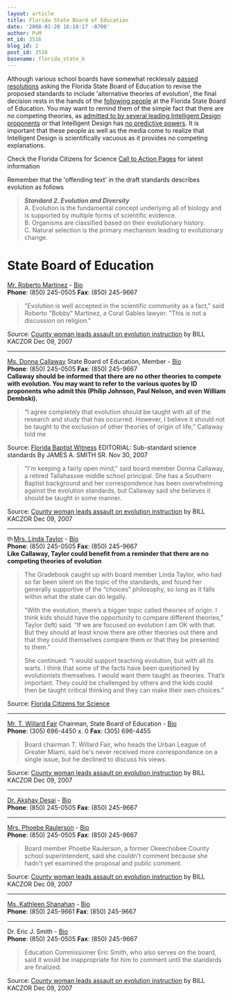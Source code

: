```yaml
---
layout: article
title: Florida State Board of Education
date: '2008-01-20 16:18:17 -0700'
author: PvM
mt_id: 3516
blog_id: 2
post_id: 3516
basename: florida_state_b
---
```

Although various school boards have somewhat recklessly [passed resolutions](http://pandasthumb.org/archives/2008/01/ignorance-by-de.html) asking the Florida State Board of Education to revise the proposed standards to include 'alternative theories of evolution', the final decision rests in the hands of the [following people](http://www.fldoe.org/board/) at the Florida State Board of Education. You may want to remind them of the simple fact that there are no competing theories, as [admitted to by several leading Intelligent Design proponents](http://pandasthumb.org/archives/2007/01/intelligent-des-43.html) or that Intelligent Design has [no predictive powers](http://pandasthumb.org/archives/2007/01/intelligent-des-44.html). It is important that these people as well as the media come to realize that Intelligent Design is scientifically vacuous as it provides no competing explanations.

Check the Florida Citizens for Science [Call to Action Pages](http://www.flascience.org/xmasaddress.html) for latest information

Remember that the 'offending text' in the draft standards describes evolution as follows

> **_Standard 2.  Evolution and Diversity_**<br />
> A. Evolution is the fundamental concept underlying all of biology and is supported by multiple forms of scientific evidence. <br />
> B. Organisms are classified based on their evolutionary history.  <br />
> C. Natural selection is the primary mechanism leading to evolutionary change.<br />

# State Board of Education

<img src="/PT/uploads/2008/thumbs_up-thumb-15x15.png" alt="" />[Mr. Roberto Martinez](bob@colson.com) -  [Bio](http://www.fldoe.org/board/bios/Martinez.asp)<br />
**Phone**: (850) 245-0505 **Fax**: (850) 245-9667 <br />

> "Evolution is well accepted in the scientific community as a fact," said Roberto "Bobby" Martinez, a Coral Gables lawyer. "This is not a discussion on religion."


Source: [County woman leads assault on evolution instruction](http://www.staugustine.com/stories/120907/news_36.shtml) by BILL KACZOR Dec 09, 2007

*********

<img src="/PT/uploads/2008/thumbs_down-thumb-15x15.png" alt="" />[Ms. Donna Callaway](mailto:callawaydjc@embarq.com) State Board of Education, Member - [Bio](http://www.fldoe.org/board/bios/Callaway.asp)<br />
**Phone**: (850) 245-0505 **Fax**: (850) 245-9667<br />
**Callaway should be informed that there are no other theories to compete with evolution. You may want to refer to the various quotes by ID proponents who admit this (Philip Johnson, Paul Nelson, and even William Dembski).**

> “I agree completely that evolution should be taught with all of the research and study that has occurred. However, I believe it should not be taught to the exclusion of other theories of origin of life,” Callaway told me


Source: [Florida Baptist Witness](http://www.floridabaptistwitness.com/8144.article) EDITORIAL: Sub-standard science standards By JAMES A. SMITH SR. Nov 30, 2007

> "I'm keeping a fairly open mind," said board member Donna Callaway, a retired Tallahassee middle school principal. She has a Southern Baptist background and her correspondence has been overwhelming against the evolution standards, but Callaway said she believes it should be taught in some manner.


Source: [County woman leads assault on evolution instruction](http://www.staugustine.com/stories/120907/news_36.shtml) by BILL KACZOR Dec 09, 2007

*********

<img src="/PT/uploads/2008/thumbs_down-thumb-15x15.png" alt="thumbs_down.png" width="15" height="15" style="float: left;" class="mt-image-left" />[Mrs. Linda Taylor](mailto:lmtaylor@gte.net) - [Bio](http://www.fldoe.org/board/bios/Taylor.asp)<br />
**Phone**: (850) 245-0505 **Fax**: (850) 245-9667<br />
**Like Callaway, Taylor could benefit from a reminder that there are no competing theories of evolution**

> The Gradebook caught up with board member Linda Taylor, who had so far been silent on the topic of the standards, and found her generally supportive of the “choices” philosophy, so long as it falls within what the state can do legally.
> 
> “With the evolution, there’s a bigger topic called theories of origin. I think kids should have the opportunity to compare different theories,” Taylor (left) said. “If we are focused on evolution I am OK with that. But they should at least know there are other theories out there and that they could themselves compare them or that they be presented to them.”
> 
> She continued: “I would support teaching evolution, but with all its warts. I think that some of the facts have been questioned by evolutionists themselves. I would want them taught as theories. That’s important. They could be challenged by others and the kids could then be taught critical thinking and they can make their own choices.”


Source: [Florida Citizens for Science](http://www.flascience.org/wp/?p=346)

*********


<img src="/PT/uploads/2008/question-thumb-15x14.jpg" alt="" />[Mr. T. Willard Fair](mailto:wfair@bellsouth.net ) Chairman, State Board of Education - [Bio](http://www.fldoe.org/board/bios/Fair.asp)<br />
**Phone**: (305) 696-4450 x. 0 **Fax**: (305) 696-4455 <br />

> Board chairman T. Willard Fair, who heads the Urban League of Greater Miami, said he's never received more correspondence on a single issue, but he declined to discuss his views.


Source: [County woman leads assault on evolution instruction](http://www.staugustine.com/stories/120907/news_36.shtml) by BILL KACZOR Dec 09, 2007

*********


<img src="/PT/uploads/2008/question-thumb-15x14.jpg" alt="" />[Dr. Akshay Desai](mailto:drdesai@univhc.com) - [Bio](http://www.fldoe.org/board/bios/Desai.asp)<br />
**Phone**: (850) 245-0505 **Fax**: (850) 245-9667<br />

*********


<img src="/PT/uploads/2008/question-thumb-15x14.jpg" alt="" />[Mrs. Phoebe Raulerson](praulerson@okeechobee.com) - [Bio](http://www.fldoe.org/board/bios/Raulerson.asp)<br />
**Phone**: (850) 245-0505 **Fax**: (850) 245-9667<br />

> Board member Phoebe Raulerson, a former Okeechobee County school superintendent, said she couldn't comment because she hadn't yet examined the proposal and public comment.


Source: [County woman leads assault on evolution instruction](http://www.staugustine.com/stories/120907/news_36.shtml) by BILL KACZOR Dec 09, 2007

*********


<img src="/PT/uploads/2008/question-thumb-15x14.jpg" alt="" />[Ms. Kathleen Shanahan](kshanahan@wrsie.com) - [Bio](http://www.fldoe.org/board/bios/Shanahan.asp)<br />
**Phone**: (850) 245-9661 **Fax**: (850) 245-9667 <br />

*********


<img src="/PT/uploads/2008/question-thumb-15x14.jpg" alt="" />Dr. Eric J. Smith - [Bio](http://www.fldoe.org/board/bios/commissioner.asp.asp)<br />
**Phone**: (850) 245-0505 **Fax**: (850) 245-9667<br />

> Education Commissioner Eric Smith, who also serves on the board, said it would be inappropriate for him to comment until the standards are finalized.


Source: [County woman leads assault on evolution instruction](http://www.staugustine.com/stories/120907/news_36.shtml) by BILL KACZOR Dec 09, 2007
